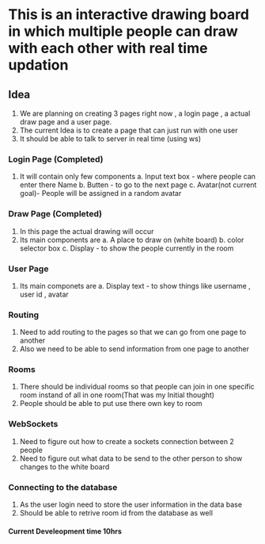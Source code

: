 # This is an interactive drawing board in which multiple people can draw with each other with real time updation 

## Idea 
1. We are planning on creating 3 pages right now , a login page , a actual draw page and a user page.
2. The current Idea is to create a page that can just run with one user 
3. It should be able to talk to server in real time (using ws)


### Login Page (Completed)
1. It will contain only few components 
    a. Input text box - where people can enter there Name 
    b. Butten - to go to the next page 
    c. Avatar(not current goal)- People will be assigned in a random avatar

### Draw Page (Completed)
1. In this page the actual drawing will occur 
2. Its main components are 
    a. A place to draw on (white board)
    b. color selector box 
    c. Display - to show the people currently in the room 

### User Page 
1. Its main componets are
    a. Display text - to show things like username , user id , avatar

### Routing
1. Need to add routing to the pages so that we can go from one page to another
2. Also we need to be able to send information from one page to another 

### Rooms 
1. There should be individual rooms so that people can join in one specific room instand of all in one room(That was my Initial thought)
2. People should be able to put use there own key to room 

### WebSockets
1. Need to figure out how to create a sockets connection between 2 people
2. Need to figure out what data to be send to the other person to show changes to the white board 

### Connecting to the database
1. As the user login need to store the user information in the data base 
2. Should be able to retrive room id from the database as well

#### Current Develeopment time 10hrs
